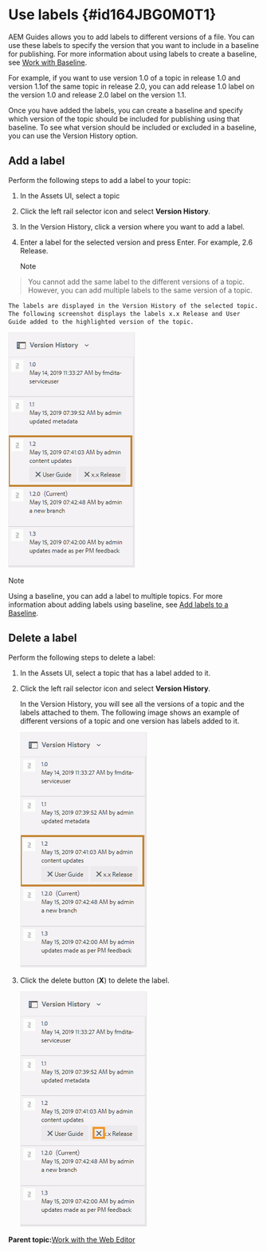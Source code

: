 # Use labels {#id164JBG0M0T1}

AEM Guides allows you to add labels to different versions of a file. You can use these labels to specify the version that you want to include in a baseline for publishing. For more information about using labels to create a baseline, see [Work with Baseline](generate-output-use-baseline-for-publishing.md#).

For example, if you want to use version 1.0 of a topic in release 1.0 and version 1.1of the same topic in release 2.0, you can add release 1.0 label on the version 1.0 and release 2.0 label on the version 1.1.

Once you have added the labels, you can create a baseline and specify which version of the topic should be included for publishing using that baseline. To see what version should be included or excluded in a baseline, you can use the Version History option.

## Add a label 

Perform the following steps to add a label to your topic:

1.  In the Assets UI, select a topic
1.  Click the left rail selector icon and select **Version History**.
1.  In the Version History, click a version where you want to add a label.

1.  Enter a label for the selected version and press Enter. For example, 2.6 Release.

    >[!NOTE]
>
> You cannot add the same label to the different versions of a topic. However, you can add multiple labels to the same version of a topic.

    The labels are displayed in the Version History of the selected topic. The following screenshot displays the labels x.x Release and User Guide added to the highlighted version of the topic.


![](images/labels.png)

>[!NOTE]
>
> Using a baseline, you can add a label to multiple topics. For more information about adding labels using baseline, see [Add labels to a Baseline](generate-output-use-baseline-for-publishing.md#id184KD0T305Z).

## Delete a label 

Perform the following steps to delete a label:

1.  In the Assets UI, select a topic that has a label added to it.
1.  Click the left rail selector icon and select **Version History**.

    In the Version History, you will see all the versions of a topic and the labels attached to them. The following image shows an example of different versions of a topic and one version has labels added to it.

    ![](images/labels.png)

1.  Click the delete button \(**X**\) to delete the label.

    ![](images/delete-labels.png)


**Parent topic:**[Work with the Web Editor](web-editor.md)

